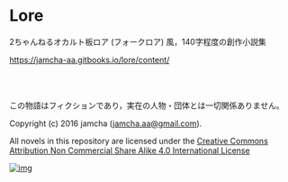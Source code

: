 # Lore

2ちゃんねるオカルト板ロア (フォークロア) 風，140字程度の創作小説集

<https://jamcha-aa.gitbooks.io/lore/content/>

<br>
<br>

この物語はフィクションであり，実在の人物・団体とは一切関係ありません。

Copyright (c) 2016 jamcha (jamcha.aa@gmail.com).

All novels in this repository are licensed under the [Creative Commons Attribution Non Commercial Share Alike 4.0 International License](http://creativecommons.org/licenses/by-nc-sa/4.0/deed)

[![img](http://i.creativecommons.org/l/by-nc-sa/4.0/88x31.png)](http://creativecommons.org/licenses/by-nc-sa/4.0/deed)